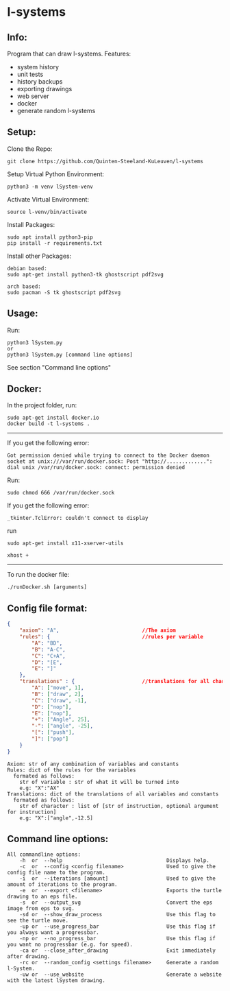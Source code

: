 # l-systems

## Info:

Program that can draw l-systems.
Features:
- system history
- unit tests
- history backups
- exporting drawings
- web server
- docker
- generate random l-systems

## Setup:

Clone the Repo:
```
git clone https://github.com/Quinten-Steeland-KuLeuven/l-systems
```
Setup Virtual Python Environment:
```
python3 -m venv lSystem-venv
```
Activate Virtual Environment:
```
source l-venv/bin/activate
```
Install Packages:
```
sudo apt install python3-pip
pip install -r requirements.txt
```
Install other Packages:
```
debian based:
sudo apt-get install python3-tk ghostscript pdf2svg

arch based:
sudo pacman -S tk ghostscript pdf2svg
```

## Usage:

Run:
```
python3 lSystem.py
or
python3 lSystem.py [command line options]
```
See section "Command line options"

## Docker:

In the project folder, run:
```
sudo apt-get install docker.io
docker build -t l-systems .
```
--------------------------------
If you get the following error:
```
Got permission denied while trying to connect to the Docker daemon socket at unix:///var/run/docker.sock: Post "http://.............": dial unix /var/run/docker.sock: connect: permission denied
```
Run:
```
sudo chmod 666 /var/run/docker.sock
```
If you get the following error:
```
_tkinter.TclError: couldn't connect to display
```
run
```
sudo apt-get install x11-xserver-utils

xhost +
```
--------------------------------

To run the docker file:
```
./runDocker.sh [arguments]
```

## Config file format:

```json
{
    "axiom": "A",                           //The axiom
    "rules": {                              //rules per variable
        "A": "BD",
        "B": "A-C",
        "C": "C+A",
        "D": "[E",
        "E": "]"
    },
    "translations" : {                      //translations for all characters
        "A": ["move", 1],
        "B": ["draw", 2],
        "C": ["draw", -1],
        "D": ["nop"],
        "E": ["nop"],
        "+": ["Angle", 25],
        "-": ["angle", -25],
        "[": ["push"],
        "]": ["pop"]
    }
}
```
```
Axiom: str of any combination of variables and constants  
Rules: dict of the rules for the variables  
  formated as follows:  
    str of variable : str of what it will be turned into  
    e.g: "X":"AX"  
Translations: dict of the translations of all variables and constants  
  formated as follows:  
    str of character : list of [str of instruction, optional argument for instruction]  
    e.g: "X":["angle",-12.5]  
```


## Command line options:

```
All commandline options:
    -h  or  --help                                  Displays help.
    -c  or  --config <config filename>              Used to give the config file name to the program.
    -i  or  --iterations [amount]                   Used to give the amount of iterations to the program.
    -e  or  --export <filename>                     Exports the turtle drawing to an eps file.
    -s  or  --output_svg                            Convert the eps image from eps to svg.
    -sd or  --show_draw_process                     Use this flag to see the turtle move.
    -up or  --use_progress_bar                      Use this flag if you always want a progressbar.
    -np or  --no_progress_bar                       Use this flag if you want no progressbar (e.g. for speed).
    -ca or  --close_after_drawing                   Exit immediately after drawing.
    -rc or  --random_config <settings filename>     Generate a random l-System.
    -uw or  --use_website                           Generate a website with the latest lSystem drawing.
```
